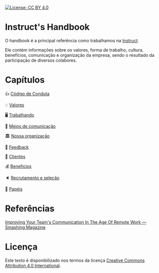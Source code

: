 [![License: CC BY 4.0](https://img.shields.io/badge/License-CC%20BY%204.0-lightgrey.svg)](https://creativecommons.org/licenses/by/4.0/)

# Instruct's Handbook

O handbook é a principal referência como trabalhamos na [Instruct](https://instruct.com.br).

Ele contém informações sobre os valores, forma de trabalho, cultura, benefícios, comunicação
e organização da empresa, sendo o resultado da participação de diversos colabores.

# Capítulos

👍 [Código de Conduta](codigo-de-conduta.md)

💡 [Valores](valores.md)

🖥 [Trabalhando](trabalhando.md)

💬 [Meios de comunicação](meios-de-comunicacao.md)

🏛 [Nossa organização](nossa-organizacao.md)

🎤 [Feedback](feedback.md)

👤 [Clientes](clientes.md)

💰 [Benefícios](beneficios.md)

🔈 [Recrutamento e seleção](recrutamento-e-selecao.md)

🚀 [Papéis](papeis.md)

# Referências

[Improving Your Team's Communication In The Age Of Remote Work — Smashing Magazine](https://www.smashingmagazine.com/2021/02/improve-team-communication-age-remote-work/)

# Licença

Este texto é disponibilizado nos termos da licença [Creative Commons Attribution 4.0 International](https://creativecommons.org/licenses/by/4.0/).
